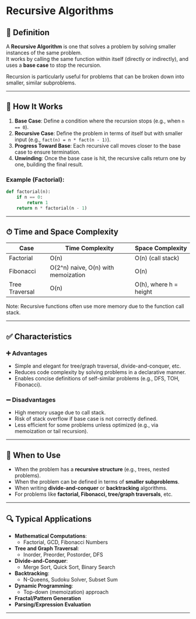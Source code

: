 # Recursive Algorithms

## 📌 Definition

A **Recursive Algorithm** is one that solves a problem by solving smaller instances of the same problem.  
It works by calling the same function within itself (directly or indirectly), and uses a **base case** to stop the recursion.

Recursion is particularly useful for problems that can be broken down into smaller, similar subproblems.

---

## 🧠 How It Works

1. **Base Case**: Define a condition where the recursion stops (e.g., when `n == 0`).
2. **Recursive Case**: Define the problem in terms of itself but with smaller input (e.g., `fact(n) = n * fact(n - 1)`).
3. **Progress Toward Base**: Each recursive call moves closer to the base case to ensure termination.
4. **Unwinding**: Once the base case is hit, the recursive calls return one by one, building the final result.

### Example (Factorial):
```python
def factorial(n):
    if n == 0:
        return 1
    return n * factorial(n - 1)
```

---

## ⏱ Time and Space Complexity

| Case          | Time Complexity         | Space Complexity         |
|---------------|--------------------------|---------------------------|
| Factorial     | O(n)                     | O(n) (call stack)         |
| Fibonacci     | O(2^n) naive, O(n) with memoization | O(n)           |
| Tree Traversal| O(n)                     | O(h), where h = height    |

Note: Recursive functions often use more memory due to the function call stack.

---

## ✅ Characteristics

### ➕ Advantages
- Simple and elegant for tree/graph traversal, divide-and-conquer, etc.
- Reduces code complexity by solving problems in a declarative manner.
- Enables concise definitions of self-similar problems (e.g., DFS, TOH, Fibonacci).

### ➖ Disadvantages
- High memory usage due to call stack.
- Risk of stack overflow if base case is not correctly defined.
- Less efficient for some problems unless optimized (e.g., via memoization or tail recursion).

---

## 🧭 When to Use

- When the problem has a **recursive structure** (e.g., trees, nested problems).
- When the problem can be defined in terms of **smaller subproblems**.
- When writing **divide-and-conquer** or **backtracking** algorithms.
- For problems like **factorial, Fibonacci, tree/graph traversals**, etc.

---

## 🔍 Typical Applications

- **Mathematical Computations**:
  - Factorial, GCD, Fibonacci Numbers
- **Tree and Graph Traversal**:
  - Inorder, Preorder, Postorder, DFS
- **Divide-and-Conquer**:
  - Merge Sort, Quick Sort, Binary Search
- **Backtracking**:
  - N-Queens, Sudoku Solver, Subset Sum
- **Dynamic Programming**:
  - Top-down (memoization) approach
- **Fractal/Pattern Generation**
- **Parsing/Expression Evaluation**

---